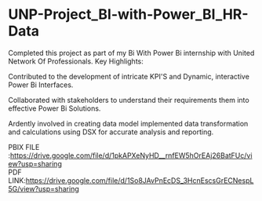 # UNP-Project_BI-with-Power_BI_HR-Data
Completed this project as part of my Bi With Power Bi internship with United Network Of Professionals.
Key Highlights:

Contributed to the development of intricate KPI'S and Dynamic, interactive Power Bi Interfaces.

Collaborated with stakeholders to understand their requirements them into effective Power Bi Solutions.

Ardently involved in creating data model implemented data transformation and calculations using DSX for accurate analysis and reporting.

PBIX FILE :https://drive.google.com/file/d/1pkAPXeNyHD__rnfEW5hOrEAj26BatFUc/view?usp=sharing  
PDF LINK:https://drive.google.com/file/d/1So8JAvPnEcDS_3HcnEscsGrECNespL5G/view?usp=sharing
